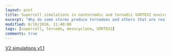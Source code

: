 ```yaml
---
layout: post
title: Supercell simulations in nontornadic and tornadic VORTEX2 environments
excerpt: "Why do some storms produce tornadoes and others that are really similar do not?"
modified: 6/10/2016, 11:40:00
tags: [supercell, tornado, mesocyclone, VORTEX2]
comments: true
---
```


[V2 simulations v1.1](https://drive.google.com/open?id=0B4Tuh4saEo57cFAzRkF0RFc4aVk)
